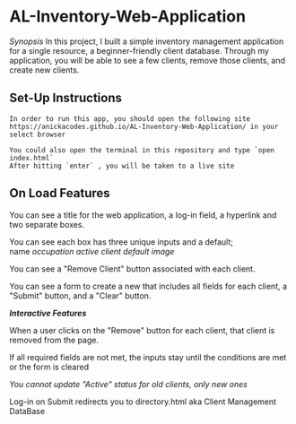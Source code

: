 # AL-Inventory-Web-Application

*Synopsis*
    In this project, I built a simple inventory management application for a single resource, a beginner-friendly client database. Through my application, you will be able to see a few clients, remove those clients, and create new clients. 


## Set-Up Instructions
    In order to run this app, you should open the following site https://anickacodes.github.io/AL-Inventory-Web-Application/ in your select browser

    You could also open the terminal in this repository and type `open index.html`
    After hitting `enter` , you will be taken to a live site


## On Load Features
You can see a title for the web application, a log-in field, a hyperlink and two separate boxes.

You can see each box has three unique inputs and a default;  
name
*occupation*
*active client*
*default image*

You can see a "Remove Client" button associated with each client.

You can see a form to create a new that includes all fields for each client, a "Submit" button, and a "Clear" button.

***Interactive Features***

When a user clicks on the "Remove" button for each client, that client is removed from the page.

If all required fields are not met, the inputs stay until the conditions are met or the form is cleared



*You cannot update "Active" status for old clients, only new ones*

Log-in on Submit redirects you to directory.html aka Client Management DataBase